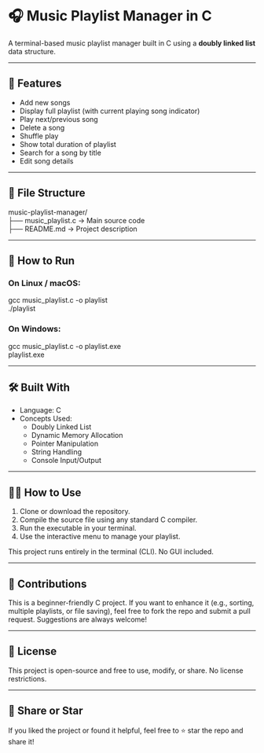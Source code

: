 # 🎧 Music Playlist Manager in C

A terminal-based music playlist manager built in C using a **doubly linked list** data structure.

---

## 🚀 Features

- Add new songs  
- Display full playlist (with current playing song indicator)  
- Play next/previous song  
- Delete a song  
- Shuffle play  
- Show total duration of playlist  
- Search for a song by title  
- Edit song details  

---

## 📂 File Structure

music-playlist-manager/  
├── music_playlist.c   → Main source code  
├── README.md          → Project description  

---

## 🧪 How to Run

### On Linux / macOS:
gcc music_playlist.c -o playlist  
./playlist

### On Windows:
gcc music_playlist.c -o playlist.exe  
playlist.exe

---

## 🛠️ Built With

- Language: C  
- Concepts Used:  
  - Doubly Linked List  
  - Dynamic Memory Allocation  
  - Pointer Manipulation  
  - String Handling  
  - Console Input/Output  

---

## 🙋‍♀️ How to Use

1. Clone or download the repository.  
2. Compile the source file using any standard C compiler.  
3. Run the executable in your terminal.  
4. Use the interactive menu to manage your playlist.  

This project runs entirely in the terminal (CLI). No GUI included.

---

## 🤝 Contributions

This is a beginner-friendly C project. If you want to enhance it (e.g., sorting, multiple playlists, or file saving), feel free to fork the repo and submit a pull request. Suggestions are always welcome!

---

## 📄 License

This project is open-source and free to use, modify, or share. No license restrictions.

---

## 🔗 Share or Star

If you liked the project or found it helpful, feel free to ⭐ star the repo and share it!
